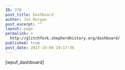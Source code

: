 ```yaml
---
ID: 270
post_title: Dashboard
author: Jon Morgan
post_excerpt: ""
layout: page
permalink: >
  http://glitchfork.shepherdhistory.org/dashboard/
published: true
post_date: 2017-10-04 19:17:36
---
```

[wpuf_dashboard]